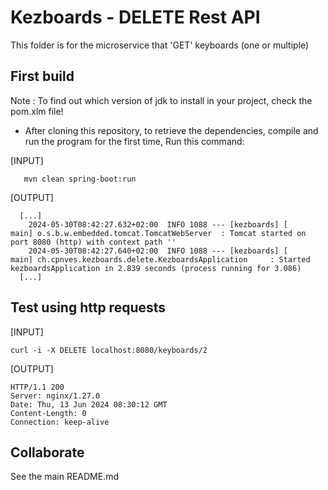 # Kezboards - DELETE Rest API

This folder is for the microservice that 'GET' keyboards (one or multiple)

## First build
Note : To find out which version of jdk to install in your project, check the pom.xlm file!

* After cloning this repository, to retrieve the dependencies, compile and run the program for the first time, Run this command:

[INPUT]
```
   mvn clean spring-boot:run
```

[OUTPUT]
```
  [...]
    2024-05-30T08:42:27.632+02:00  INFO 1088 --- [kezboards] [           main] o.s.b.w.embedded.tomcat.TomcatWebServer  : Tomcat started on port 8080 (http) with context path ''
    2024-05-30T08:42:27.640+02:00  INFO 1088 --- [kezboards] [           main] ch.cpnves.kezboards.delete.KezboardsApplication     : Started kezboardsApplication in 2.839 seconds (process running for 3.086)
  [...]
```

## Test using http requests

[INPUT]
```
curl -i -X DELETE localhost:8080/keyboards/2
````

[OUTPUT]
```
HTTP/1.1 200 
Server: nginx/1.27.0
Date: Thu, 13 Jun 2024 08:30:12 GMT
Content-Length: 0
Connection: keep-alive
```

## Collaborate
See the main README.md